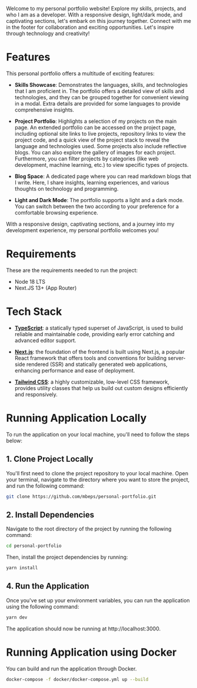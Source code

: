 Welcome to my personal portfolio website! Explore my skills, projects, and who I am as a developer. With a responsive design, light/dark mode, and captivating sections, let's embark on this journey together. Connect with me in the footer for collaboration and exciting opportunities. Let's inspire through technology and creativity!


# **Features**

This personal portfolio offers a multitude of exciting features:

- **Skills Showcase**: Demonstrates the languages, skills, and technologies that I am proficient in. The portfolio offers a detailed view of skills and technologies, and they can be grouped together for convenient viewing in a modal. Extra details are provided for some languages to provide comprehensive insights.

- **Project Portfolio**: Highlights a selection of my projects on the main page. An extended portfolio can be accessed on the project page, including optional site links to live projects, repository links to view the project code, and a quick view of the project stack to reveal the language and technologies used. Some projects also include reflective blogs. You can also explore the gallery of images for each project. Furthermore, you can filter projects by categories (like web development, machine learning, etc.) to view specific types of projects.

- **Blog Space**: A dedicated page where you can read markdown blogs that I write. Here, I share insights, learning experiences, and various thoughts on technology and programming.

- **Light and Dark Mode**: The portfolio supports a light and a dark mode. You can switch between the two according to your preference for a comfortable browsing experience.

With a responsive design, captivating sections, and a journey into my development experience, my personal portfolio welcomes you!


# **Requirements**
These are the requirements needed to run the project:
- Node 18 LTS
- Next.JS 13+ (App Router)

# **Tech Stack**

- [**TypeScript**](https://www.typescriptlang.org/): a statically typed superset of JavaScript, is used to build reliable and maintainable code, providing early error catching and advanced editor support.

- [**Next.js**](https://nextjs.org/): the foundation of the frontend is built using Next.js, a popular React framework that offers tools and conventions for building server-side rendered (SSR) and statically generated web applications, enhancing performance and ease of deployment.

- [**Tailwind CSS**](https://tailwindcss.com/):  a highly customizable, low-level CSS framework, provides utility classes that help us build out custom designs efficiently and responsively.


# **Running Application Locally**

To run the application on your local machine, you'll need to follow the steps below:

## 1. **Clone Project Locally**

You'll first need to clone the project repository to your local machine. Open your terminal, navigate to the directory where you want to store the project, and run the following command:

```sh
git clone https://github.com/mbeps/personal-portfolio.git
```

## 2. **Install Dependencies**

Navigate to the root directory of the project by running the following command:
```sh
cd personal-portfolio
```

Then, install the project dependencies by running:
```sh
yarn install
```

## 4. **Run the Application**

Once you've set up your environment variables, you can run the application using the following command:

```sh
yarn dev
```

The application should now be running at http://localhost:3000.

# **Running Application using Docker**

You can build and run the application through Docker. 

```sh
docker-compose -f docker/docker-compose.yml up --build
```